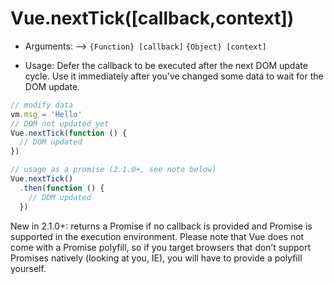 # Vue.nextTick([callback,context])

* Arguments:
  -->
    `{Function} [callback]`
    `{Object} [context]`

* Usage:
Defer the callback to be executed after the next DOM update cycle. Use it immediately after you’ve changed some data to wait for the DOM update.

```js
// modify data
vm.msg = 'Hello'
// DOM not updated yet
Vue.nextTick(function () {
  // DOM updated
})

// usage as a promise (2.1.0+, see note below)
Vue.nextTick()
  .then(function () {
    // DOM updated
  })
```

New in 2.1.0+: returns a Promise if no callback is provided and Promise is supported in the execution environment. Please note that Vue does not come with a Promise polyfill, so if you target browsers that don’t support Promises natively (looking at you, IE), you will have to provide a polyfill yourself.

